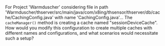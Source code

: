 For Project 'Warmduscher' considering file in path 'Warmduscher/thserver/src/main/java/com/x8ing/thsensor/thserver/db/cache/CachingConfig.java' with name 'CachingConfig.java'... The `cacheManager()` method is creating a cache named "sessionDeviceCache". How would you modify this configuration to create multiple caches with different names and configurations, and what scenarios would necessitate such a setup?